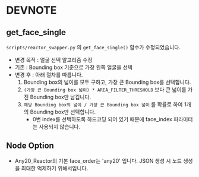 # DEVNOTE

## get_face_single

`scripts/reactor_swapper.py` 의 `get_face_single()` 함수가 수정되었습니다.

* 변경 목적 : 얼굴 선택 알고리즘 수정
* 기존 : Bounding box 기준으로 가장 왼쪽 얼굴을 선택
* 변경 후 : 아래 절차를 따릅니다.
    1. Bounding box의 넓이를 모두 구하고, 가장 큰 Bounding box를 선택합니다.
    2. `(가장 큰 Bounding box 넓이) * AREA_FILTER_THRESHOLD` 보다 큰 넓이를 가진 Bounding box만 남깁니다.
    3. `해당 Bounding box의 넓이 / 가장 큰 Bounding box 넓이` 를 확률로 하여 1개의 Bounding box만 선택합니다.
        * 0번 index를 선택하도록 하드코딩 되어 있기 때문에 face_index 파라미터는 사용되지 않습니다.

## Node Option

* Any20_Reactor의 기본 face_order는 'any20' 입니다. JSON 생성 시 노드 생성을 최대한 억제하기 위해서입니다.
